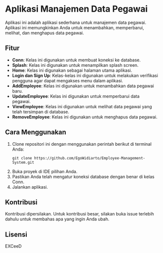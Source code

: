 # Aplikasi Manajemen Data Pegawai

Aplikasi ini adalah aplikasi sederhana untuk manajemen data pegawai. Aplikasi ini memungkinkan Anda untuk menambahkan, memperbarui, melihat, dan menghapus data pegawai.

## Fitur

- **Conn**: Kelas ini digunakan untuk membuat koneksi ke database.
- **Splash**: Kelas ini digunakan untuk menampilkan splash screen.
- **Home**: Kelas ini digunakan sebagai halaman utama aplikasi.
- **Login dan Sign Up**: Kelas-kelas ini digunakan untuk melakukan verifikasi pengguna agar dapat mengakses menu dalam aplikasi.
- **AddEmployee**: Kelas ini digunakan untuk menambahkan data pegawai baru.
- **UpdateEmployee**: Kelas ini digunakan untuk memperbarui data pegawai.
- **ViewEmployee**: Kelas ini digunakan untuk melihat data pegawai yang telah tersimpan di database.
- **RemoveEmployee**: Kelas ini digunakan untuk menghapus data pegawai.

## Cara Menggunakan

1. Clone repositori ini dengan menggunakan perintah berikut di terminal Anda:
    ```
    git clone https://github.com/EgoWidiarto/Employee-Management-System.git
    ```
2. Buka proyek di IDE pilihan Anda.
3. Pastikan Anda telah mengatur koneksi database dengan benar di kelas Conn.
4. Jalankan aplikasi.

## Kontribusi

Kontribusi dipersilakan. Untuk kontribusi besar, silakan buka issue terlebih dahulu untuk membahas apa yang ingin Anda ubah.

## Lisensi

EXCeeD
